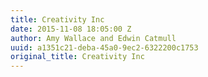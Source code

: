 ```yaml
---
title: Creativity Inc
date: 2015-11-08 18:05:00 Z
author: Amy Wallace and Edwin Catmull
uuid: a1351c21-deba-45a0-9ec2-6322200c1753
original_title: Creativity Inc
---
```


